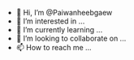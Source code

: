 - 👋 Hi, I’m @Paiwanheebgaew
- 👀 I’m interested in ...
- 🌱 I’m currently learning ...
- 💞️ I’m looking to collaborate on ...
- 📫 How to reach me ...

<!---
Paiwanheebgaew/Paiwanheebgaew is a ✨ special ✨ repository because its `README.md` (this file) appears on your GitHub profile.
You can click the Preview link to take a look at your changes.
--->
